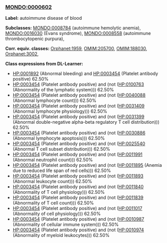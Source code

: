 
### [MONDO:0000602](http://purl.obolibrary.org/obo/MONDO_0000602)
**Label:** autoimmune disease of blood

**Subclasses:** [MONDO:0008784](http://purl.obolibrary.org/obo/MONDO_0008784) (autoimmune hemolytic anemia), [MONDO:0016030](http://purl.obolibrary.org/obo/MONDO_0016030) (Evans syndrome), [MONDO:0008558](http://purl.obolibrary.org/obo/MONDO_0008558) (autoimmune thrombocytopenic purpura), 

**Corr. equiv. classes:** [Orphanet:1959](http://www.orpha.net/ORDO/Orphanet_1959), [OMIM:205700](http://purl.obolibrary.org/obo/OMIM_205700), [OMIM:188030](http://purl.obolibrary.org/obo/OMIM_188030), [Orphanet:3002](http://www.orpha.net/ORDO/Orphanet_3002), 

**Class expressions from DL-Learner:**

- [HP:0001892](http://purl.obolibrary.org/obo/HP_0001892) (Abnormal bleeding) and [HP:0003454](http://purl.obolibrary.org/obo/HP_0003454) (Platelet antibody positive) 62.50%
- [HP:0003454](http://purl.obolibrary.org/obo/HP_0003454) (Platelet antibody positive) and (not ([HP:0100763](http://purl.obolibrary.org/obo/HP_0100763) (Abnormality of the lymphatic system))) 62.50%
- [HP:0003454](http://purl.obolibrary.org/obo/HP_0003454) (Platelet antibody positive) and (not ([HP:0040088](http://purl.obolibrary.org/obo/HP_0040088) (Abnormal lymphocyte count))) 62.50%
- [HP:0003454](http://purl.obolibrary.org/obo/HP_0003454) (Platelet antibody positive) and (not ([HP:0031409](http://purl.obolibrary.org/obo/HP_0031409) (Abnormal lymphocyte physiology))) 62.50%
- [HP:0003454](http://purl.obolibrary.org/obo/HP_0003454) (Platelet antibody positive) and (not ([HP:0031399](http://purl.obolibrary.org/obo/HP_0031399) (Abnormal double-negative alpha-beta regulatory T cell distribution))) 62.50%
- [HP:0003454](http://purl.obolibrary.org/obo/HP_0003454) (Platelet antibody positive) and (not ([HP:0030886](http://purl.obolibrary.org/obo/HP_0030886) (Abnormal lymphocyte apoptosis))) 62.50%
- [HP:0003454](http://purl.obolibrary.org/obo/HP_0003454) (Platelet antibody positive) and (not ([HP:0025540](http://purl.obolibrary.org/obo/HP_0025540) (Abnormal T cell subset distribution))) 62.50%
- [HP:0003454](http://purl.obolibrary.org/obo/HP_0003454) (Platelet antibody positive) and (not ([HP:0011991](http://purl.obolibrary.org/obo/HP_0011991) (Abnormal neutrophil count))) 62.50%
- [HP:0003454](http://purl.obolibrary.org/obo/HP_0003454) (Platelet antibody positive) and (not ([HP:0011895](http://purl.obolibrary.org/obo/HP_0011895) (Anemia due to reduced life span of red cells))) 62.50%
- [HP:0003454](http://purl.obolibrary.org/obo/HP_0003454) (Platelet antibody positive) and (not ([HP:0011893](http://purl.obolibrary.org/obo/HP_0011893) (Abnormal leukocyte count))) 62.50%
- [HP:0003454](http://purl.obolibrary.org/obo/HP_0003454) (Platelet antibody positive) and (not ([HP:0011840](http://purl.obolibrary.org/obo/HP_0011840) (Abnormality of T cell physiology))) 62.50%
- [HP:0003454](http://purl.obolibrary.org/obo/HP_0003454) (Platelet antibody positive) and (not ([HP:0011839](http://purl.obolibrary.org/obo/HP_0011839) (Abnormality of T cell count))) 62.50%
- [HP:0003454](http://purl.obolibrary.org/obo/HP_0003454) (Platelet antibody positive) and (not ([HP:0011017](http://purl.obolibrary.org/obo/HP_0011017) (Abnormality of cell physiology))) 62.50%
- [HP:0003454](http://purl.obolibrary.org/obo/HP_0003454) (Platelet antibody positive) and (not ([HP:0010987](http://purl.obolibrary.org/obo/HP_0010987) (Abnormality of cellular immune system))) 62.50%
- [HP:0003454](http://purl.obolibrary.org/obo/HP_0003454) (Platelet antibody positive) and (not ([HP:0010974](http://purl.obolibrary.org/obo/HP_0010974) (Abnormality of myeloid leukocytes))) 62.50%



